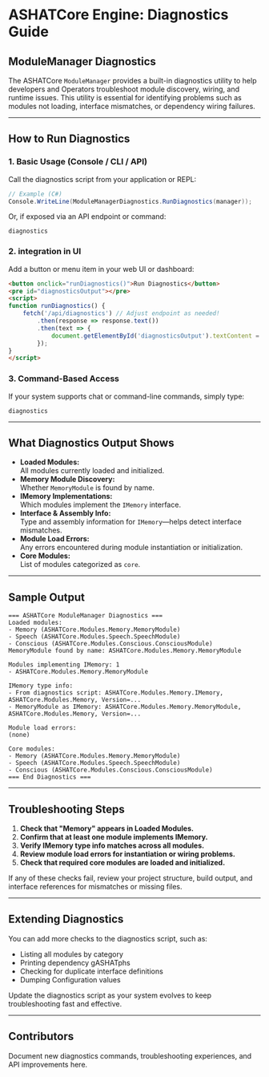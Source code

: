 # ASHATCore Engine: Diagnostics Guide

## ModuleManager Diagnostics

The ASHATCore `ModuleManager` provides a built-in diagnostics utility to help developers and Operators troubleshoot module discovery, wiring, and runtime issues. This utility is essential for identifying problems such as modules not loading, interface mismatches, or dependency wiring failures.

---

## How to Run Diagnostics

### 1. **Basic Usage (Console / CLI / API)**

Call the diagnostics script from your application or REPL:

```csharp
// Example (C#)
Console.WriteLine(ModuleManagerDiagnostics.RunDiagnostics(manager));
```

Or, if exposed via an API endpoint or command:

```text
diagnostics
```

### 2. **integration in UI**

Add a button or menu item in your web UI or dashboard:

```html
<button onclick="runDiagnostics()">Run Diagnostics</button>
<pre id="diagnosticsOutput"></pre>
<script>
function runDiagnostics() {
    fetch('/api/diagnostics') // Adjust endpoint as needed!
        .then(response => response.text())
        .then(text => {
            document.getElementById('diagnosticsOutput').textContent = text;
        });
}
</script>
```

### 3. **Command-Based Access**

If your system supports chat or command-line commands, simply type:

```
diagnostics
```

---

## What Diagnostics Output Shows

- **Loaded Modules:**  
  All modules currently loaded and initialized.
- **Memory Module Discovery:**  
  Whether `MemoryModule` is found by name.
- **IMemory Implementations:**  
  Which modules implement the `IMemory` interface.
- **Interface & Assembly Info:**  
  Type and assembly information for `IMemory`—helps detect interface mismatches.
- **Module Load Errors:**  
  Any errors encountered during module instantiation or initialization.
- **Core Modules:**  
  List of modules categorized as `core`.

---

## Sample Output

```
=== ASHATCore ModuleManager Diagnostics ===
Loaded modules:
- Memory (ASHATCore.Modules.Memory.MemoryModule)
- Speech (ASHATCore.Modules.Speech.SpeechModule)
- Conscious (ASHATCore.Modules.Conscious.ConsciousModule)
MemoryModule found by name: ASHATCore.Modules.Memory.MemoryModule

Modules implementing IMemory: 1
- ASHATCore.Modules.Memory.MemoryModule

IMemory type info:
- From diagnostics script: ASHATCore.Modules.Memory.IMemory, ASHATCore.Modules.Memory, Version=...
- MemoryModule as IMemory: ASHATCore.Modules.Memory.MemoryModule, ASHATCore.Modules.Memory, Version=...

Module load errors:
(none)

Core modules:
- Memory (ASHATCore.Modules.Memory.MemoryModule)
- Speech (ASHATCore.Modules.Speech.SpeechModule)
- Conscious (ASHATCore.Modules.Conscious.ConsciousModule)
=== End Diagnostics ===
```

---

## Troubleshooting Steps

1. **Check that "Memory" appears in Loaded Modules.**
2. **Confirm that at least one module implements IMemory.**
3. **Verify IMemory type info matches across all modules.**
4. **Review module load errors for instantiation or wiring problems.**
5. **Check that required core modules are loaded and initialized.**

If any of these checks fail, review your project structure, build output, and interface references for mismatches or missing files.

---

## Extending Diagnostics

You can add more checks to the diagnostics script, such as:
- Listing all modules by category
- Printing dependency gASHATphs
- Checking for duplicate interface definitions
- Dumping Configuration values

Update the diagnostics script as your system evolves to keep troubleshooting fast and effective.

---

## Contributors

Document new diagnostics commands, troubleshooting experiences, and API improvements here.
